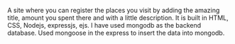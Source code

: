 A site where you can register the places you visit by adding the amazing title, amount you spent there and with a little description. It is built in HTML, CSS, Nodejs, expressjs, ejs. I have used mongodb as the backend database. Used mongoose in the express to insert the data into mongodb.
#
